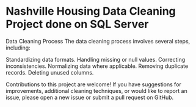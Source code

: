# Nashville Housing Data Cleaning Project done on SQL Server 


Data Cleaning Process
The data cleaning process involves several steps, including:

Standardizing data formats.
Handling missing or null values.
Correcting inconsistencies.
Normalizing data where applicable.
Removing duplicate records.
Deleting unused columns.


Contributions to this project are welcome! If you have suggestions for improvements, additional cleaning techniques, or would like to report an issue, please open a new issue or submit a pull request on GitHub.
